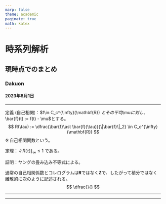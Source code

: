 ```yaml
---
marp: false
theme: academic
paginate: true
math: katex
---
```

<!-- _class: lead -->
# 時系列解析

## 現時点でのまとめ

### Dakuon

#### 2023年8月1日
---
<!-- _header: スライドタイトル -->
定義 (自己相関)：$f\in C_c^{\infty}(\mathbf{R}) $とその平均$\mu$に対し、$\bar{f}(t) := f(t) - \mu$とする。
$$
R(\tau) := \dfrac{\bar{f}\ast \bar{f}(\tau)}{\|\bar{f}\|_2} \in C_c^{\infty}(\mathbf{R}) $$
を自己相関関数という。

定理：$\|R(\tau)\|_{\infty} \leq 1$ である。

証明：ヤングの畳み込み不等式による。

通常の自己相関係数とコレログラムは$\mathbf{R}$ではなく$\mathbf{Z}$で、したがって積分ではなく離散的に次のように記述される。
$$
\dfrac{}{}
$$

---
<!-- _header: わおん -->


---
<!-- _header:  -->
